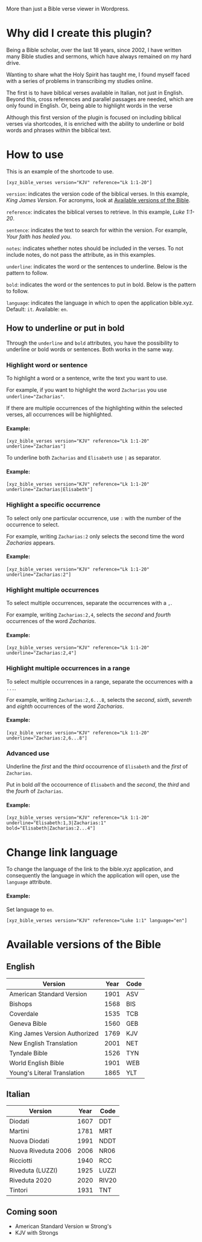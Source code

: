 More than just a Bible verse viewer in Wordpress.

# Why did I create this plugin?

Being a Bible scholar, over the last 18 years, since 2002, I have written many Bible studies and sermons, which have always remained on my hard drive.

Wanting to share what the Holy Spirit has taught me, I found myself faced with a series of problems in transcribing my studies online.

The first is to have biblical verses available in Italian, not just in English. Beyond this, cross references and parallel passages are needed, which are only found in English. Or, being able to highlight words in the verse

Although this first version of the plugin is focused on including biblical verses via shortcodes, it is enriched with the ability to underline or bold words and phrases within the biblical text.

# How to use

This is an example of the shortcode to use.

```
[xyz_bible_verses version="KJV" reference="Lk 1:1-20"]
```

<code>version</code>: indicates the version code of the biblical verses. In this example, <i>King James Version</i>. For acronyms, look at [Available versions of the Bible](#available-versions-of-the-bible).

<code>reference</code>: indicates the biblical verses to retrieve. In this example, <i>Luke 1:1-20</i>.

<code>sentence</code>: indicates the text to search for within the version. For example, <i>Your faith has healed you</i>.

<code>notes</code>: indicates whether notes should be included in the verses. To not include notes, do not pass the attribute, as in this examples.

<code>underline</code>: indicates the word or the sentences to underline. Below is the pattern to follow.

<code>bold</code>: indicates the word or the sentences to put in bold. Below is the pattern to follow.

<code>language</code>: indicates the language in which to open the application bible.xyz. Default: `it`. Available: `en`.

## How to underline or put in bold

Through the <code>underline</code> and <code>bold</code> attributes, you have the possibility to underline or bold words or sentences. Both works in the same way.

### Highlight word or sentence

To highlight a word or a sentence, write the text you want to use.

For example, if you want to highlight the word <code>Zacharias</code> you use <code>underline="Zacharias"</code>.

If there are multiple occurrences of the highlighting within the selected verses, all occurrences will be highlighted.

#### Example:

```
[xyz_bible_verses version="KJV" reference="Lk 1:1-20" underline="Zacharias"]
```

To underline both <code>Zacharias</code> and <code>Elisabeth</code> use <code>|</code> as separator.

#### Example:

```
[xyz_bible_verses version="KJV" reference="Lk 1:1-20" underline="Zacharias|Elisabeth"]
```

### Highlight a specific occurrence

To select only one particular occurrence, use <code>:</code> with the number of the occurrence to select.

For example, writing <code>Zacharias:2</code> only selects the second time the word <i>Zacharias</i> appears.

#### Example:

```
[xyz_bible_verses version="KJV" reference="Lk 1:1-20" underline="Zacharias:2"]
```

### Highlight multiple occurrences

To select multiple occurrences, separate the occurrences with a <code>,</code>.

For example, writing <code>Zacharias:2,4</code>, selects the <i>second</i> and <i>fourth</i> occurrences of the word <i>Zacharias</i>.

#### Example:

```
[xyz_bible_verses version="KJV" reference="Lk 1:1-20" underline="Zacharias:2,4"]
```

### Highlight multiple occurrences in a range

To select multiple occurrences in a range, separate the occurrences with a <code>...</code>.

For example, writing <code>Zacharias:2,6...8</code>, selects the <i>second</i>, <i>sixth</i>, <i>seventh</i> and <i>eighth</i> occurrences of the word <i>Zacharias</i>.

#### Example:

```
[xyz_bible_verses version="KJV" reference="Lk 1:1-20" underline="Zacharias:2,6...8"]
```

### Advanced use

Underline the <i>first</i> and the <i>third</i> occourrence of `Elisabeth` and the <i>first</i> of `Zacharias`.

Put in bold <i>all</i> the occourrence of `Elisabeth` and the _second_, the _third_ and the _fourh_ of `Zacharias`.

#### Example:

```
[xyz_bible_verses version="KJV" reference="Lk 1:1-20" underline="Elisabeth:1,3|Zacharias:1" bold="Elisabeth|Zacharias:2...4"]
```

# Change link language

To change the language of the link to the bible.xyz application, and consequently the language in which the application will open, use the `language` attribute.

#### Example:

Set language to `en`.

```
[xyz_bible_verses version="KJV" reference="Luke 1:1" language="en"]
```

# Available versions of the Bible

## English

| Version                       | Year | Code |
| ----------------------------- | ---- | ---- |
| American Standard Version     | 1901 | ASV  |
| Bishops                       | 1568 | BIS  |
| Coverdale                     | 1535 | TCB  |
| Geneva Bible                  | 1560 | GEB  |
| King James Version Authorized | 1769 | KJV  |
| New English Translation       | 2001 | NET  |
| Tyndale Bible                 | 1526 | TYN  |
| World English Bible           | 1901 | WEB  |
| Young's Literal Translation   | 1865 | YLT  |

## Italian

| Version             | Year | Code  |
| ------------------- | ---- | ----- |
| Diodati             | 1607 | DDT   |
| Martini             | 1781 | MRT   |
| Nuova Diodati       | 1991 | NDDT  |
| Nuova Riveduta 2006 | 2006 | NR06  |
| Ricciotti           | 1940 | RCC   |
| Riveduta (LUZZI)    | 1925 | LUZZI |
| Riveduta 2020       | 2020 | RIV20 |
| Tintori             | 1931 | TNT   |

## Coming soon

- American Standard Version w Strong's
- KJV with Strongs
